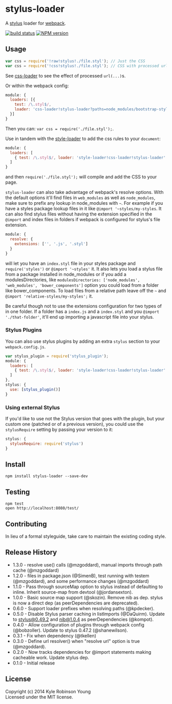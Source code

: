 # stylus-loader
A [stylus](http://learnboost.github.io/stylus/) loader for [webpack](https://github.com/webpack/webpack).

[![build status](https://secure.travis-ci.org/shama/stylus-loader.svg)](https://travis-ci.org/shama/stylus-loader)
[![NPM version](https://badge.fury.io/js/stylus-loader.svg)](https://badge.fury.io/js/stylus-loader)

## Usage

```js
var css = require('!raw!stylus!./file.styl'); // Just the CSS
var css = require('!css!stylus!./file.styl'); // CSS with processed url(...)s
```

See [css-loader](https://github.com/webpack/css-loader) to see the effect of processed `url(...)`s.

Or within the webpack config:

```js
module: {
  loaders: [{
    test: /\.styl$/,
    loader: 'css-loader!stylus-loader?paths=node_modules/bootstrap-stylus/stylus/'
  }]
}
```

Then you can: `var css = require('./file.styl');`.

Use in tandem with the [style-loader](https://github.com/webpack/style-loader) to add the css rules to your `document`:

```js
module: {
  loaders: [
    { test: /\.styl$/, loader: 'style-loader!css-loader!stylus-loader' }
  ]
}
```

and then `require('./file.styl');` will compile and add the CSS to your page.

`stylus-loader` can also take advantage of webpack's resolve options. With the default options it'll find files in `web_modules` as well as `node_modules`, make sure to prefix any lookup in node_modules with `~`. For example if you have a styles package lookup files in it like `@import '~styles/my-styles`. It can also find stylus files without having the extension specified in the `@import` and index files in folders if webpack is configured for stylus's file extension.

```js
module: {
  resolve: {
    extensions: ['', '.js', '.styl']
  }
}
```

will let you have an `index.styl` file in your styles package and `require('styles')` or `@import '~styles'` it. It also lets you load a stylus file from a package installed in node_modules or if you add a modulesDirectories, like `modulesDirectories: ['node_modules', 'web_modules', 'bower_components']` option you could load from a folder like bower_components. To load files from a relative path leave off the `~` and `@import 'relative-styles/my-styles';` it.

Be careful though not to use the extensions configuration for two types of in one folder. If a folder has a `index.js` and a `index.styl` and you `@import './that-folder'`, it'll end up importing a javascript file into your stylus.

### Stylus Plugins

You can also use stylus plugins by adding an extra `stylus` section to your `webpack.config.js`.

```js
var stylus_plugin = require('stylus_plugin');
module: {
  loaders: [
    { test: /\.styl$/, loader: 'style-loader!css-loader!stylus-loader' }
  ]
},
stylus: {
  use: [stylus_plugin()]
}
```

### Using external Stylus
If you'd like to use not the Stylus version that goes with the plugin, but your custom one (patched or of a previous version), you could use the `stylusRequire` setting by passing your version to it:

```js
stylus: {
  stylusRequire: require('stylus')
}
```

## Install

`npm install stylus-loader --save-dev`

## Testing

```
npm test
open http://localhost:8080/test/
```


## Contributing
In lieu of a formal styleguide, take care to maintain the existing coding style.

## Release History
* 1.3.0 - resolve use() calls (@mzgoddard), manual imports through path cache (@mzgoddard)
* 1.2.0 - files in package.json (@SimenB), test running with testem (@mzgoddard), and some performance changes (@mzgoddard)
* 1.1.0 - Pass through sourceMap option to stylus instead of defaulting to inline. Inherit source-map from devtool (@jordansexton).
* 1.0.0 - Basic source map support (@skozin). Remove nib as dep. stylus is now a direct dep (as peerDependencies are deprecated).
* 0.6.0 - Support loader prefixes when resolving paths (@kpdecker).
* 0.5.0 - Disable Stylus parser caching in listImports (@DaQuirm). Update to stylus@0.49.2 and nib@1.0.4 as peerDependencies (@kompot).
* 0.4.0 - Allow configuration of plugins through webpack config (@bobzoller). Update to stylus 0.47.2 (@shanewilson).
* 0.3.1 - Fix when dependency (@tkellen)
* 0.3.0 - Define url resolver() when "resolve url" option is true (@mzgoddard).
* 0.2.0 - Now tracks dependencies for @import statements making cacheable work. Update stylus dep.
* 0.1.0 - Initial release

## License
Copyright (c) 2014 Kyle Robinson Young  
Licensed under the MIT license.
